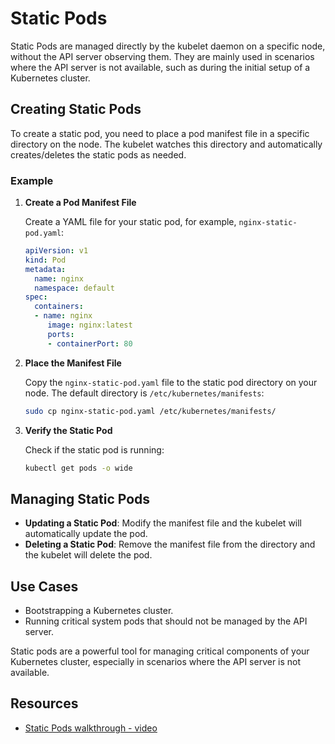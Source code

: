 # Static Pods

Static Pods are managed directly by the kubelet daemon on a specific node, without the API server observing them. They are mainly used in scenarios where the API server is not available, such as during the initial setup of a Kubernetes cluster.

## Creating Static Pods

To create a static pod, you need to place a pod manifest file in a specific directory on the node. The kubelet watches this directory and automatically creates/deletes the static pods as needed.

### Example

1. **Create a Pod Manifest File**

    Create a YAML file for your static pod, for example, `nginx-static-pod.yaml`:

    ```yaml
    apiVersion: v1
    kind: Pod
    metadata:
      name: nginx
      namespace: default
    spec:
      containers:
      - name: nginx
         image: nginx:latest
         ports:
         - containerPort: 80
    ```

2. **Place the Manifest File**

    Copy the `nginx-static-pod.yaml` file to the static pod directory on your node. The default directory is `/etc/kubernetes/manifests`:

    ```sh
    sudo cp nginx-static-pod.yaml /etc/kubernetes/manifests/
    ```

3. **Verify the Static Pod**

    Check if the static pod is running:

    ```sh
    kubectl get pods -o wide
    ```

## Managing Static Pods

- **Updating a Static Pod**: Modify the manifest file and the kubelet will automatically update the pod.
- **Deleting a Static Pod**: Remove the manifest file from the directory and the kubelet will delete the pod.

## Use Cases

- Bootstrapping a Kubernetes cluster.
- Running critical system pods that should not be managed by the API server.

Static pods are a powerful tool for managing critical components of your Kubernetes cluster, especially in scenarios where the API server is not available.


## Resources

- [Static Pods walkthrough - video](https://www.youtube.com/watch?v=-9iM9XTaxpE)